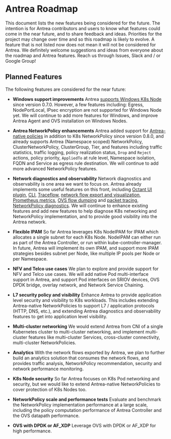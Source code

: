 # Antrea Roadmap

This document lists the new features being considered for the future. The
intention is for Antrea contributors and users to know what features could come
in the near future, and to share feedback and ideas. Priorities for the project
may change over time and so this roadmap is likely to evolve. A feature that is
not listed now does not mean it will not be considered for Antrea. We definitely
welcome suggestions and ideas from everyone about the roadmap and Antrea
features. Reach us through Issues, Slack and / or Google Group!

## Planned Features

The following features are considered for the near future:

* **Windows support improvements**
Antrea [supports Windows K8s Node](docs/windows.md) since version 0.7.0.
However, a few features including: Egress, NodePortLocal, IPsec encryption are
not supported for Windows Node yet. We will continue to add more features for
Windows, and improve Antrea Agent and OVS installation on Windows Nodes.

* **Antrea NetworkPolicy enhancements**
Antrea added support for [Antrea-native policies](docs/antrea-network-policy.md)
in addition to K8s NetworkPolicy since version 0.8.0, and already supports
Antrea (Namespace scoped) NetworkPolicy, ClusterNetworkPolicy, ClusterGroup,
Tier, and features including traffic statistics, traffic logging, policy
realization status, `Drop` and `Reject` actions, policy priority, `AppliedTo`
at rule level, Namespace isolation, FQDN and Service as egress rule destination.
We will continue to add more advanced NetworkPolicy features.

* **Network diagnostics and observability**
Network diagnostics and observability is one area we want to focus on. Antrea
already implements some useful features on this front, including [Octant UI
plugin](docs/octant-plugin-installation.md), [CLI](docs/antctl.md),
[Traceflow](docs/traceflow-guide.md), [network flow export and visualization](docs/network-flow-visibility.md),
[Prometheus metrics](docs/prometheus-integration.md), [OVS flow dumping](docs/antctl.md#dumping-ovs-flows)
and [packet tracing](docs/antctl.md#ovs-packet-tracing), [NetworkPolicy
diagnostics](docs/antctl.md#networkpolicy-commands). We will continue to
enhance existing features and add new features to help diagnose K8s networking
and NetworkPolicy implementation, and to provide good visibility into the Antrea
network.

* **Flexible IPAM**
So far Antrea leverages K8s NodeIPAM for IPAM which allocates a single subnet
for each K8s Node. NodeIPAM can either run as part of the Antrea Controller, or
run within kube-controller-manager.
In future, Antrea will implement its own IPAM, and support more IPAM strategies
besides subnet per Node, like multiple IP pools per Node or per Namespace.

* **NFV and Telco use cases**
We plan to explore and provide support for NFV and Telco use cases. We will add
native Pod multi-interface support in Antrea, and support Pod interfaces on
SRIOV devices, OVS DPDK bridge, overlay network, and Network Service Chaining.

* **L7 security policy and visibility**
Enhance Antrea to provide application level security and visibility to K8s
workloads. This includes extending Antrea-native NetworkPolicies to support L7 /
application protocols (HTTP, DNS, etc.), and extending Antrea diagnostics and
observability features to get into application level visibility.

* **Multi-cluster networking**
We would extend Antrea from CNI of a single Kubernetes cluster to multi-cluster
networking, and implement multi-cluster features like multi-cluster Services,
cross-cluster connectivity, multi-cluster NetworkPolicies.

* **Analytics**
With the network flows exported by Antrea, we plan to further build an analytics
solution that consumes the network flows, and provides traffic analysis,
NetworkPolicy recommendation, security and network performance monitoring.

* **K8s Node security**
So far Antrea focuses on K8s Pod networking and security, but we would like to
extend Antrea-native NetworkPolicies to cover protection of K8s Nodes too.

* **NetworkPolicy scale and performance tests**
Evaluate and benchmark the NetworkPolicy implementation performance at a large
scale, including the policy computation performance of Antrea Controller and the
OVS datapath performance.

* **OVS with DPDK or AF_XDP**
Leverage OVS with DPDK or AF_XDP for high performance.
